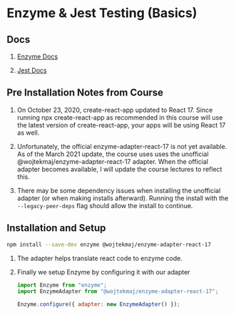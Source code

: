 # Enzyme & Jest Testing (Basics)

## Docs

1. [Enzyme Docs](https://enzymejs.github.io/enzyme/)

2. [Jest Docs](https://jestjs.io/docs/api)

## Pre Installation Notes from Course

1. On October 23, 2020, create-react-app updated to React 17. Since running npx create-react-app as recommended in this course will use the latest version of create-react-app, your apps will be using React 17 as well.

2. Unfortunately, the official enzyme-adapter-react-17 is not yet available. As of the March 2021 update, the course uses uses the unofficial @wojtekmaj/enzyme-adapter-react-17 adapter. When the official adapter becomes available, I will update the course lectures to reflect this.

3. There may be some dependency issues when installing the unofficial adapter (or when making installs afterward). Running the install with the `--legacy-peer-deps` flag should allow the install to continue.

## Installation and Setup

```bash
npm install --save-dev enzyme @wojtekmaj/enzyme-adapter-react-17
```

1. The adapter helps translate react code to enzyme code.

2. Finally we setup Enzyme by configuring it with our adapter

   ```js
   import Enzyme from "enzyme";
   import EnzymeAdapter from "@wojtekmaj/enzyme-adapter-react-17";

   Enzyme.configure({ adapter: new EnzymeAdapter() });
   ```

